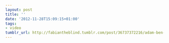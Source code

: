 ```yaml
---
layout: post
title: ''
date: '2012-11-28T15:09:15+01:00'
tags:
- video
tumblr_url: http://fabiantheblind.tumblr.com/post/36737372216/adam-ben-dror-saz-created-by-shanshan-zhou-adam
---
```

